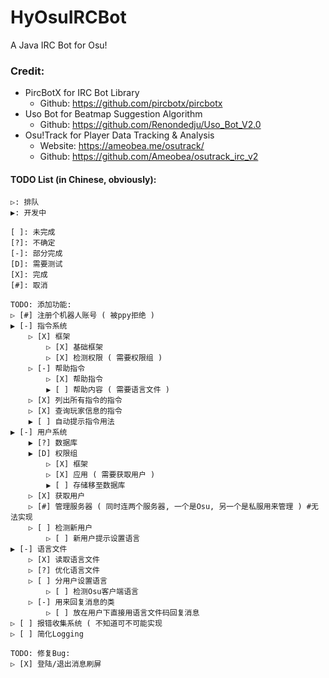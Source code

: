 # HyOsuIRCBot
A Java IRC Bot for Osu!

### Credit:
- PircBotX for IRC Bot Library
    - Github: https://github.com/pircbotx/pircbotx
- Uso Bot for Beatmap Suggestion Algorithm 
    - Github: https://github.com/Renondedju/Uso_Bot_V2.0
- Osu!Track for Player Data Tracking & Analysis 
    - Website: https://ameobea.me/osutrack/
    - Github: https://github.com/Ameobea/osutrack_irc_v2



#### TODO List (in Chinese, obviously):

    ▷: 排队
    ▶: 开发中

    [ ]: 未完成
    [?]: 不确定
    [-]: 部分完成
    [D]: 需要测试
    [X]: 完成
    [#]: 取消

    TODO: 添加功能:
    ▷ [#] 注册个机器人账号 ( 被ppy拒绝 )
    ▶ [-] 指令系统
        ▷ [X] 框架
            ▷ [X] 基础框架
            ▷ [X] 检测权限 ( 需要权限组 )
        ▷ [-] 帮助指令
            ▷ [X] 帮助指令
            ▶ [ ] 帮助内容 ( 需要语言文件 )
        ▷ [X] 列出所有指令的指令
        ▷ [X] 查询玩家信息的指令
        ▶ [ ] 自动提示指令用法
    ▶ [-] 用户系统
        ▶ [?] 数据库
        ▶ [D] 权限组
            ▷ [X] 框架
            ▷ [X] 应用 ( 需要获取用户 )
            ▶ [ ] 存储移至数据库
        ▷ [X] 获取用户
        ▷ [#] 管理服务器 ( 同时连两个服务器, 一个是Osu, 另一个是私服用来管理 ) #无法实现
        ▷ [ ] 检测新用户
            ▷ [ ] 新用户提示设置语言
    ▶ [-] 语言文件
        ▷ [X] 读取语言文件
        ▷ [?] 优化语言文件
        ▷ [ ] 分用户设置语言
            ▷ [ ] 检测Osu客户端语言
        ▷ [-] 用来回复消息的类
            ▷ [ ] 放在用户下直接用语言文件码回复消息
    ▷ [ ] 报错收集系统 ( 不知道可不可能实现
    ▷ [ ] 简化Logging

    TODO: 修复Bug:
    ▷ [X] 登陆/退出消息刷屏
